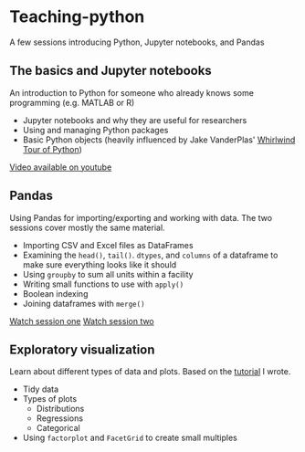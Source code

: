 # Teaching-python
A few sessions introducing Python, Jupyter notebooks, and Pandas

## The basics and Jupyter notebooks
An introduction to Python for someone who already knows some programming (e.g. MATLAB or R)
- Jupyter notebooks and why they are useful for researchers
- Using and managing Python packages
- Basic Python objects (heavily influenced by Jake VanderPlas' [Whirlwind Tour of Python](https://github.com/jakevdp/WhirlwindTourOfPython/tree/master/))

[Video available on youtube](https://youtu.be/DtVUgC5uNLI)

## Pandas
Using Pandas for importing/exporting and working with data. The two sessions cover mostly the same material.
- Importing CSV and Excel files as DataFrames
- Examining the `head()`, `tail()`. `dtypes`, and `columns` of a dataframe to make sure everything looks like it should
- Using `groupby` to sum all units within a facility
- Writing small functions to use with `apply()`
- Boolean indexing
- Joining dataframes with `merge()`

[Watch session one](https://youtu.be/Uuzc2iRupa0)
[Watch session two](https://youtu.be/Jy6dc62jJrc)

## Exploratory visualization
Learn about different types of data and plots. Based on the [tutorial](https://github.com/gschivley/Visualization-tutorial) I wrote.
- Tidy data
- Types of plots
  - Distributions
  - Regressions
  - Categorical
- Using `factorplot` and `FacetGrid` to create small multiples
